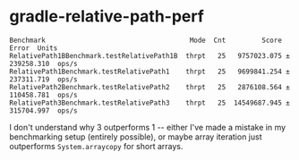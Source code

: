 # gradle-relative-path-perf

```
Benchmark                                    Mode  Cnt         Score        Error  Units
RelativePath1BBenchmark.testRelativePath1B  thrpt   25   9757023.075 ± 239258.310  ops/s
RelativePath1Benchmark.testRelativePath1    thrpt   25   9699841.254 ± 237311.719  ops/s
RelativePath2Benchmark.testRelativePath2    thrpt   25   2876108.564 ± 110458.781  ops/s
RelativePath3Benchmark.testRelativePath3    thrpt   25  14549687.945 ± 315704.997  ops/s
```

I don't understand why 3 outperforms 1 -- either I've made a mistake in my benchmarking setup (entirely possible),
or maybe array iteration just outperforms `System.arraycopy` for short arrays.
